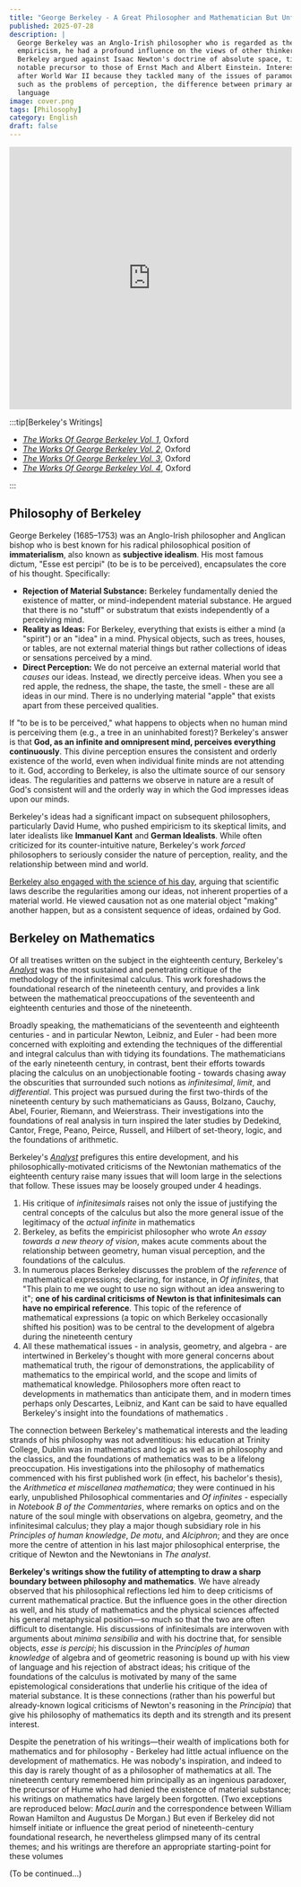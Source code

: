 ```yaml
---
title: "George Berkeley - A Great Philosopher and Mathematician But Unfortunately A Radicalism"
published: 2025-07-28
description: |
  George Berkeley was an Anglo-Irish philosopher who is regarded as the founder of "immaterialism". As a leading
  empiricism, he had a profound influence on the views of other thinkers, especially Immanuel Kant and David Hume.
  Berkeley argued against Isaac Newton's doctrine of absolute space, time and motion in De Motu. His arguments were a
  notable precursor to those of Ernst Mach and Albert Einstein. Interest in Berkeley's ideas and works increased greatly
  after World War II because they tackled many of the issues of paramount interest to philosophy in the 20th century,
  such as the problems of perception, the difference between primary and secondary qualities, and the importance of
  language
image: cover.png
tags: [Philosophy]
category: English
draft: false 
---
```


<iframe width="100%" height="468" src="https://www.youtube.com/embed/5C-s4JrymKM?start=279" title="Locke, Berkeley, & Empiricism: Crash Course Philosophy #6" frameborder="0" allow="accelerometer; autoplay; clipboard-write; encrypted-media; gyroscope; picture-in-picture; web-share" allowfullscreen></iframe>

:::tip[Berkeley's Writings]

- _[The Works Of George Berkeley Vol. 1]_, Oxford
- _[The Works Of George Berkeley Vol. 2]_, Oxford
- _[The Works Of George Berkeley Vol. 3]_, Oxford
- _[The Works Of George Berkeley Vol. 4]_, Oxford

:::

Philosophy of Berkeley
----------------------

George Berkeley (1685–1753) was an Anglo-Irish philosopher and Anglican bishop who is best known for his radical
philosophical position of __immaterialism__, also known as __subjective idealism__. His most famous dictum,
"Esse est percipi" (to be is to be perceived), encapsulates the core of his thought. Specifically:

- __Rejection of Material Substance:__ Berkeley fundamentally denied the existence of matter, or mind-independent
  material substance. He argued that there is no "stuff" or substratum that exists independently of a perceiving mind.
- __Reality as Ideas:__ For Berkeley, everything that exists is either a mind (a "spirit") or an "idea" in a mind.
  Physical objects, such as trees, houses, or tables, are not external material things but rather collections of ideas
  or sensations perceived by a mind.
- __Direct Perception:__ We do not perceive an external material world that _causes_ our ideas. Instead, we directly
  perceive ideas. When you see a red apple, the redness, the shape, the taste, the smell - these are all ideas in our
  mind. There is no underlying material "apple" that exists apart from these perceived qualities.

If "to be is to be perceived," what happens to objects when no human mind is perceiving them (e.g., a tree in an
uninhabited forest)? Berkeley's answer is that __God, as an infinite and omnipresent mind, perceives everything
continuously__. This divine perception ensures the consistent and orderly existence of the world, even when individual
finite minds are not attending to it. God, according to Berkeley, is also the ultimate source of our sensory ideas. The
regularities and patterns we observe in nature are a result of God's consistent will and the orderly way in which the
God impresses ideas upon our minds.

Berkeley's ideas had a significant impact on subsequent philosophers, particularly David Hume, who pushed empiricism to
its skeptical limits, and later idealists like __Immanuel Kant__ and __German Idealists__. While often criticized for
its counter-intuitive nature, Berkeley's work _forced_ philosophers to seriously consider the nature of perception,
reality, and the relationship between mind and world.

[Berkeley also engaged with the science of his day](#berkeley-on-mathematics), arguing that scientific laws describe the
regularities among our ideas, not inherent properties of a material world. He viewed causation not as one material
object "making" another happen, but as a consistent sequence of ideas, ordained by God.

Berkeley on Mathematics
-----------------------

Of all treatises written on the subject in the eighteenth century, Berkeley's
[_Analyst_][The Works Of George Berkeley Vol. 3] was the most sustained and penetrating critique of the methodology of
the infinitesimal calculus. This work foreshadows the foundational research of the nineteenth century, and provides a
link between the mathematical preoccupations of the seventeenth and eighteenth centuries and those of the nineteenth.

Broadly speaking, the mathematicians of the seventeenth and eighteenth centuries - and in particular Newton, Leibniz,
and Euler - had been more concerned with exploiting and extending the techniques of the differential and integral
calculus than with tidying its foundations. The mathematicians of the early nineteenth century, in contrast, bent their
efforts towards placing the calculus on an unobjectionable footing - towards chasing away the obscurities that
surrounded such notions as _infinitesimal_, _limit_, and _differential_. This project was pursued during the first
two-thirds of the nineteenth century by such mathematicians as Gauss, Bolzano, Cauchy, Abel, Fourier, Riemann, and
Weierstrass. Their investigations into the foundations of real analysis in turn inspired the later studies by Dedekind,
Cantor, Frege, Peano, Peirce, Russell, and Hilbert of set-theory, logic, and the foundations of arithmetic.

Berkeley's [_Analyst_][The Works Of George Berkeley Vol. 3] prefigures this entire development, and his
philosophically-motivated criticisms of the Newtonian mathematics of the eighteenth century raise many issues that will
loom large in the selections that follow. These issues may be loosely grouped under 4 headings.

1. His critique of _infinitesimals_ raises not only the issue of justifying the central concepts of the calculus but 
   also the more general issue of the legitimacy of the _actual infinite_ in mathematics
2. Berkeley, as befits the empiricist philosopher who wrote _An essay towards a new theory of vision_, makes acute
   comments about the relationship between geometry, human visual perception, and the foundations of the calculus.
3. In numerous places Berkeley discusses the problem of the _reference_ of mathematical expressions; declaring, for
   instance, in _Of infinites_, that "This plain to me we ought to use no sign without an idea answering to it"; __one
   of his cardinal criticisms of Newton is that infinitesimals can have no empirical reference__. This topic of the
   reference of mathematical expressions (a topic on which Berkeley occasionally shifted his position) was to be central
   to the development of algebra during the nineteenth century
4. All these mathematical issues - in analysis, geometry, and algebra - are intertwined in Berkeley's thought with more
   general concerns about mathematical truth, the rigour of demonstrations, the applicability of mathematics to the
   empirical world, and the scope and limits of mathematical knowledge. Philosophers more often react to developments in
   mathematics than anticipate them, and in modern times perhaps only Descartes, Leibniz, and Kant can be said to have
   equalled Berkeley's insight into the foundations of mathematics .

The connection between Berkeley's mathematical interests and the leading strands of his philosophy was not adventitious:
his education at Trinity College, Dublin was in mathematics and logic as well as in philosophy and the classics, and the
foundations of mathematics was to be a lifelong preoccupation. His investigations into the philosophy of mathematics
commenced with his first published work (in effect, his bachelor's thesis), the _Arithmetica et miscellanea
mathematica_; they were continued in his early, unpublished Philosophical commentaries and _Of infinites_ - especially
in _Notebook B of the Commentaries_, where remarks on optics and on the nature of the soul mingle with observations on
algebra, geometry, and the infinitesimal calculus; they play a major though subsidiary role in his _Principles of human
knowledge_, _De motu_, and _Alciphron_; and they are once more the centre of attention in his last major philosophical
enterprise, the critique of Newton and the Newtonians in _The analyst_.

__Berkeley's writings show the futility of attempting to draw a sharp boundary between philosophy and mathematics__. We
have already observed that his philosophical reflections led him to deep criticisms of current mathematical practice.
But the influence goes in the other direction as well, and his study of mathematics and the physical sciences affected
his general metaphysical position—so much so that the two are often difficult to disentangle. His discussions of
infinitesimals are interwoven with arguments about _minima sensibilia_ and with his doctrine that, for sensible objects,
_esse is percipi_; his discussion in the _Principles of human knowledge_ of algebra and of geometric reasoning is bound
up with his view of language and his rejection of abstract ideas; his critique of the foundations of the calculus is
motivated by many of the same epistemological considerations that underlie his critique of the idea of material
substance. It is these connections (rather than his powerful but already-known logical criticisms of Newton's reasoning
in the _Principia_) that give his philosophy of mathematics its depth and its strength and its present interest.

Despite the penetration of his writings—their wealth of implications both for mathematics and for philosophy - Berkeley
had little actual influence on the development of mathematics. He was nobody's inspiration, and indeed to this day is
rarely thought of as a philosopher of mathematics at all. The nineteenth century remembered him principally as an
ingenious paradoxer, the precursor of Hume who had denied the existence of material substance; his writings on
mathematics have largely been forgotten. (Two exceptions are reproduced below: _MacLaurin_ and the correspondence
between William Rowan Hamilton and Augustus De Morgan.) But even if Berkeley did not himself initiate or influence the
great period of nineteenth-century foundational research, he nevertheless glimpsed many of its central themes; and his
writings are therefore an appropriate starting-point for these volumes

(To be continued...)

[The Works Of George Berkeley Vol. 1]: https://archive.org/details/worksofgeorgeber01berk_0
[The Works Of George Berkeley Vol. 2]: https://archive.org/details/worksofgeorgeber02berk_0
[The Works Of George Berkeley Vol. 3]: https://archive.org/details/worksofgeorgeber03berk_0
[The Works Of George Berkeley Vol. 4]: https://archive.org/details/worksofgeorgeber04berk_0
